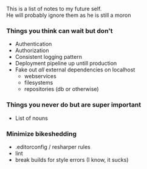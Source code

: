 This is a list of notes to my future self.  
He will probably ignore them as he is still a moron

### Things you think can wait but don't

  - Authentication
  - Authorization
  - Consistent logging pattern
  - Deployment pipeline up untill production
  - Fake out *all* external dependencies on localhost
    - webservices
    - filesystems
    - repositories (db or otherwise)

### Things you never do but are super important

  - List of nouns

### Minimize bikeshedding

  - .editorconfig / resharper rules
  - lint
  - break builds for style errors (I know, it sucks)
  

